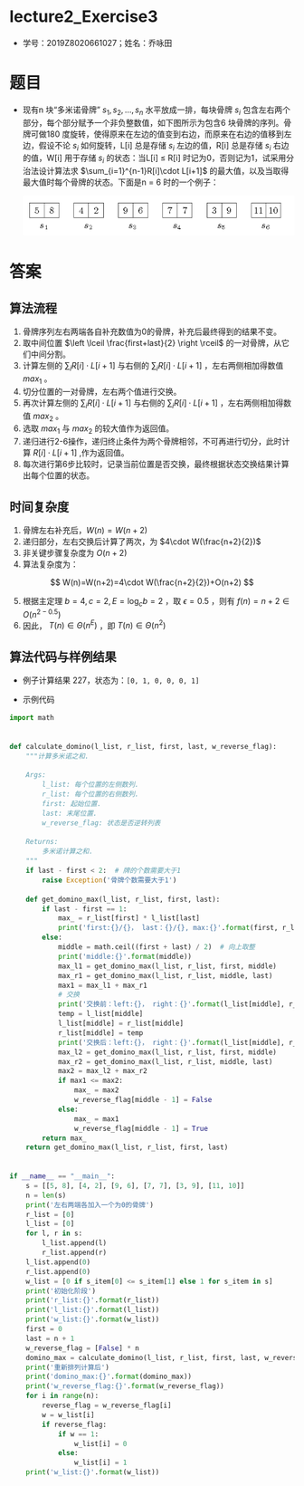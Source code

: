 # lecture2_Exercise3

- 学号：2019Z8020661027；姓名：乔咏田

# 题目

- 现有n 块“多米诺骨牌” $s_1,s_2,…,s_n$ 水平放成一排，每块骨牌 $s_i$ 包含左右两个部分，每个部分赋予一个非负整数值，如下图所示为包含6 块骨牌的序列。骨牌可做180 度旋转，使得原来在左边的值变到右边，而原来在右边的值移到左边，假设不论 $s_i$ 如何旋转，L[i] 总是存储 $s_i$ 左边的值，R[i] 总是存储 $s_i$ 右边的值，W[i] 用于存储 $s_i$ 的状态：当L[i] $\le$ R[i] 时记为0，否则记为1，试采用分治法设计算法求 $\sum_{i=1}^{n-1}R[i]\cdot L[i+1]$ 的最大值，以及当取得最大值时每个骨牌的状态。下面是n = 6 时的一个例子：

  ![image-20191203232938105](img/image-20191203232938105.png)

# 答案

## 算法流程

1. 骨牌序列左右两端各自补充数值为0的骨牌，补充后最终得到的结果不变。
2. 取中间位置 $\left \lceil \frac{first+last}{2} \right \rceil$ 的一对骨牌，从它们中间分割。
3. 计算左侧的 $\sum_i R[i]\cdot L[i+1]$ 与右侧的 $\sum_i R[i]\cdot L[i+1]$ ，左右两侧相加得数值 $max_1$ 。
4. 切分位置的一对骨牌，左右两个值进行交换。
5. 再次计算左侧的 $\sum_i R[i]\cdot L[i+1]$ 与右侧的 $\sum_i R[i]\cdot L[i+1]$ ，左右两侧相加得数值 $max_2$ 。
6. 选取 $max_1$ 与 $max_2$ 的较大值作为返回值。
7. 递归进行2-6操作，递归终止条件为两个骨牌相邻，不可再进行切分，此时计算 $R[i]\cdot L[i+1]$ ,作为返回值。
8. 每次进行第6步比较时，记录当前位置是否交换，最终根据状态交换结果计算出每个位置的状态。

## 时间复杂度

1. 骨牌左右补充后，$W(n)=W(n+2)$
2. 递归部分，左右交换后计算了两次，为 $4\cdot W(\frac{n+2}{2})$
3. 非关键步骤复杂度为 $O(n+2)$
4. 算法复杂度为：

$$
W(n)=W(n+2)=4\cdot W(\frac{n+2}{2})+O(n+2)
$$

5. 根据主定理 $b=4,c=2,E=\log_{c}b=2$ ，取 $\epsilon =0.5$ ，则有 $f(n)=n+2\in O(n^{2-0.5})$ 
6. 因此， $T(n)\in \Theta (n^{E})$ ，即  $T(n)\in \Theta (n^{2})$

## 算法代码与样例结果

- 例子计算结果 227，状态为：`[0, 1, 0, 0, 0, 1]`

- 示例代码

~~~python
import math


def calculate_domino(l_list, r_list, first, last, w_reverse_flag):
    """计算多米诺之和.

    Args:
        l_list: 每个位置的左侧数列.
        r_list: 每个位置的右侧数列.
        first: 起始位置.
        last: 末尾位置.
        w_reverse_flag: 状态是否逆转列表

    Returns:
        多米诺计算之和.
    """
    if last - first < 2:  # 牌的个数需要大于1
        raise Exception('骨牌个数需要大于1')

    def get_domino_max(l_list, r_list, first, last):
        if last - first == 1:
            max_ = r_list[first] * l_list[last]
            print('first:{}/{}， last：{}/{}, max:{}'.format(first, r_list[first], last, l_list[last], max_))
        else:
            middle = math.ceil((first + last) / 2)  # 向上取整
            print('middle:{}'.format(middle))
            max_l1 = get_domino_max(l_list, r_list, first, middle)
            max_r1 = get_domino_max(l_list, r_list, middle, last)
            max1 = max_l1 + max_r1
            # 交换
            print('交换前：left:{}， right：{}'.format(l_list[middle], r_list[middle]))
            temp = l_list[middle]
            l_list[middle] = r_list[middle]
            r_list[middle] = temp
            print('交换后：left:{}， right：{}'.format(l_list[middle], r_list[middle]))
            max_l2 = get_domino_max(l_list, r_list, first, middle)
            max_r2 = get_domino_max(l_list, r_list, middle, last)
            max2 = max_l2 + max_r2
            if max1 <= max2:
                max_ = max2
                w_reverse_flag[middle - 1] = False
            else:
                max_ = max1
                w_reverse_flag[middle - 1] = True
        return max_
    return get_domino_max(l_list, r_list, first, last)


if __name__ == "__main__":
    s = [[5, 8], [4, 2], [9, 6], [7, 7], [3, 9], [11, 10]]
    n = len(s)
    print('左右两端各加入一个为0的骨牌')
    r_list = [0]
    l_list = [0]
    for l, r in s:
        l_list.append(l)
        r_list.append(r)
    l_list.append(0)
    r_list.append(0)
    w_list = [0 if s_item[0] <= s_item[1] else 1 for s_item in s]
    print('初始化阶段')
    print('r_list:{}'.format(r_list))
    print('l_list:{}'.format(l_list))
    print('w_list:{}'.format(w_list))
    first = 0
    last = n + 1
    w_reverse_flag = [False] * n
    domino_max = calculate_domino(l_list, r_list, first, last, w_reverse_flag)
    print('重新排列计算后')
    print('domino_max:{}'.format(domino_max))
    print('w_reverse_flag:{}'.format(w_reverse_flag))
    for i in range(n):
        reverse_flag = w_reverse_flag[i]
        w = w_list[i]
        if reverse_flag:
            if w == 1:
                w_list[i] = 0
            else:
                w_list[i] = 1
    print('w_list:{}'.format(w_list))
~~~

